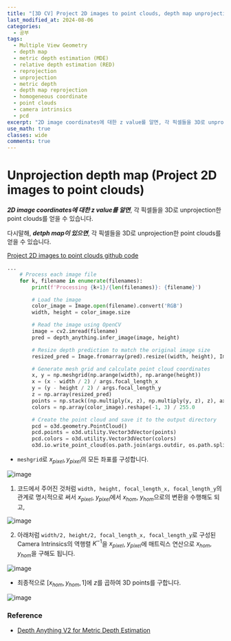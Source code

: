 ```yaml
---
title: "[3D CV] Project 2D images to point clouds, depth map unprojection"
last_modified_at: 2024-08-06
categories:
  - 공부
tags:
  - Multiple View Geometry
  - depth map
  - metric depth estimation (MDE)
  - relative depth estimation (RED)
  - reprojection
  - unprojection
  - metric depth
  - depth map reprojection
  - homogeneous coordinate
  - point clouds
  - camera intrinsics
  - pcd
excerpt: "2D image coordinates에 대한 z value를 알면, 각 픽셀들을 3D로 unprojection한 point clouds를 얻을 수 있습니다."
use_math: true
classes: wide
comments: true
---
```


# Unprojection depth map (Project 2D images to point clouds)

***2D image coordinates에 대한 z value를 알면***, 각 픽셀들을 3D로 unprojection한 point clouds를 얻을 수 있습니다.

다시말해, ***detph map이 있으면***, 각 픽셀들을 3D로 unprojection한 point clouds를 얻을 수 있습니다.

[Project 2D images to point clouds github code](https://github.com/DepthAnything/Depth-Anything-V2/blob/main/metric_depth/depth_to_pointcloud.py)

```python
...
    # Process each image file
    for k, filename in enumerate(filenames):
        print(f'Processing {k+1}/{len(filenames)}: {filename}')

        # Load the image
        color_image = Image.open(filename).convert('RGB')
        width, height = color_image.size

        # Read the image using OpenCV
        image = cv2.imread(filename)
        pred = depth_anything.infer_image(image, height)

        # Resize depth prediction to match the original image size
        resized_pred = Image.fromarray(pred).resize((width, height), Image.NEAREST)

        # Generate mesh grid and calculate point cloud coordinates
        x, y = np.meshgrid(np.arange(width), np.arange(height))
        x = (x - width / 2) / args.focal_length_x
        y = (y - height / 2) / args.focal_length_y
        z = np.array(resized_pred)
        points = np.stack((np.multiply(x, z), np.multiply(y, z), z), axis=-1).reshape(-1, 3)
        colors = np.array(color_image).reshape(-1, 3) / 255.0

        # Create the point cloud and save it to the output directory
        pcd = o3d.geometry.PointCloud()
        pcd.points = o3d.utility.Vector3dVector(points)
        pcd.colors = o3d.utility.Vector3dVector(colors)
        o3d.io.write_point_cloud(os.path.join(args.outdir, os.path.splitext(os.path.basename(filename))[0] + ".ply"), pcd)
```

- `meshgrid`로 $x_{pixel}, y_{pixel}$의 모든 좌표를 구성합니다.

![image](https://github.com/user-attachments/assets/b90c7dc4-6f3e-47fd-8adf-9daa48a932c8)


1. 코드에서 주어진 것처럼 `width, height, focal_length_x, focal_length_y`의 관계로 명시적으로 써서 $x_{pixel}$, $y_{pixel}$에서 $x_{hom}$, $y_{hom}$으로의 변환을 수행해도 되고,

![image](https://github.com/user-attachments/assets/cbffa03b-8cb1-443c-a6a6-e9567db0ecd3)

2. 아래처럼 `width/2, height/2, focal_length_x, focal_length_y`로 구성된 Camera Intrinsics의 역행렬 $K^{-1}$을 $x_{pixel}$, $y_{pixel}$에 매트릭스 연산으로 $x_{hom}, y_{hom}$을 구해도 됩니다.

![image](https://github.com/user-attachments/assets/b50127fb-dc11-4a67-9888-5d9757bf3123)

- 최종적으로 $[x_{hom}, y_{hom}, 1]$에 $z$를 곱하여 3D points를 구합니다.

![image](https://github.com/user-attachments/assets/d10cefc5-a4bf-4f7e-b8db-518c66d2627a)


### Reference
- [Depth Anything V2 for Metric Depth Estimation](https://github.com/DepthAnything/Depth-Anything-V2/tree/main/metric_depth)

